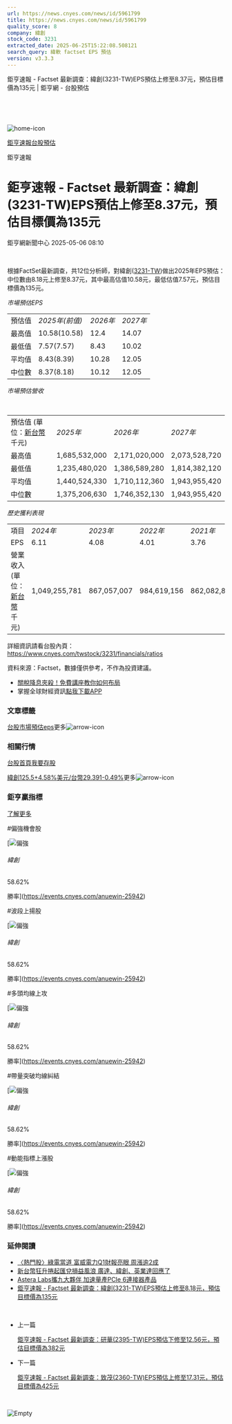 ```yaml
---
url: https://news.cnyes.com/news/id/5961799
title: https://news.cnyes.com/news/id/5961799
quality_score: 8
company: 緯創
stock_code: 3231
extracted_date: 2025-06-25T15:22:08.508121
search_query: 緯軟 factset EPS 預估
version: v3.3.3
---
```


鉅亨速報 - Factset 最新調查：緯創(3231-TW)EPS預估上修至8.37元，預估目標價為135元 | 鉅亨網 - 台股預估

‌

‌

![home-icon](/assets/icons/breadCrumb/symbol-icon-home.svg)

[鉅亨速報](/news/cat/anue_live)[台股預估](/news/cat/tw_forecast)

鉅亨速報

# 鉅亨速報 - Factset 最新調查：緯創(3231-TW)EPS預估上修至8.37元，預估目標價為135元

鉅亨網新聞中心 2025-05-06 08:10

‌

根據FactSet最新調查，共12位分析師，對緯創([3231-TW](https://www.cnyes.com/twstock/3231))做出2025年EPS預估：中位數由8.18元上修至8.37元，其中最高估值10.58元，最低估值7.57元，預估目標價為135元。

*市場預估EPS*

|  |  |  |  |
| --- | --- | --- | --- |
| 預估值 | *2025年(前值)* | *2026年* | *2027年* |
| 最高值 | 10.58(10.58) | 12.4 | 14.07 |
| 最低值 | 7.57(7.57) | 8.43 | 10.02 |
| 平均值 | 8.43(8.39) | 10.28 | 12.05 |
| 中位數 | 8.37(8.18) | 10.12 | 12.05 |

*市場預估營收*

‌

|  |  |  |  |
| --- | --- | --- | --- |
| 預估值 (單位：[新台幣](https://invest.cnyes.com/forex/detail/usdtwd)千元) | *2025年* | *2026年* | *2027年* |
| 最高值 | 1,685,532,000 | 2,171,020,000 | 2,073,528,720 |
| 最低值 | 1,235,480,020 | 1,386,589,280 | 1,814,382,120 |
| 平均值 | 1,440,524,330 | 1,710,112,360 | 1,943,955,420 |
| 中位數 | 1,375,206,630 | 1,746,352,130 | 1,943,955,420 |

*歷史獲利表現*

|  |  |  |  |  |
| --- | --- | --- | --- | --- |
| 項目 | *2024年* | *2023年* | *2022年* | *2021年* |
| EPS | 6.11 | 4.08 | 4.01 | 3.76 |
| 營業收入 (單位：[新台幣](https://invest.cnyes.com/forex/detail/usdtwd)千元) | 1,049,255,781 | 867,057,007 | 984,619,156 | 862,082,848 |

詳細資訊請看台股內頁：  
<https://www.cnyes.com/twstock/3231/financials/ratios>

資料來源：Factset，數據僅供參考，不作為投資建議。

* [關稅降息夾殺！免費講座教你如何布局](https://www.rsc.com.tw/Cnyes_RSC/SeminarBooking2025InvestmentOutlook.aspx?utm_source=anue&utm_medium=usstocks_end)
* 掌握全球財經資訊[點我下載APP](http://www.cnyes.com/app/?utm_source=mweb&utm_medium=HamMenuBanner&utm_campaign=fixed&utm_content=entr)

### 文章標籤

[台股](https://news.cnyes.com/tag/台股 "台股")[市場預估](https://news.cnyes.com/tag/市場預估 "市場預估")[eps](https://news.cnyes.com/tag/eps "eps")更多![arrow-icon](/assets/icons/arrows/arrow-down.svg)

### 相關行情

[台股首頁](https://www.cnyes.com/twstock)[我要存股](https://supr.link/8OHaU)

[緯創125.5+4.58%](https://www.cnyes.com/twstock/3231)[美元/台幣29.391-0.49%](https://invest.cnyes.com/forex/detail/USDTWD)更多![arrow-icon](/assets/icons/arrows/arrow-down.svg)

### 鉅亨贏指標

[了解更多](https://events.cnyes.com/anuewin-25942)

#偏強機會股

[![偏強](/assets/icons/win-indicator/long.svg)

###### 緯創

58.62%

勝率](https://events.cnyes.com/anuewin-25942)

#波段上揚股

[![偏強](/assets/icons/win-indicator/long.svg)

###### 緯創

58.62%

勝率](https://events.cnyes.com/anuewin-25942)

#多頭均線上攻

[![偏強](/assets/icons/win-indicator/long.svg)

###### 緯創

58.62%

勝率](https://events.cnyes.com/anuewin-25942)

#帶量突破均線糾結

[![偏強](/assets/icons/win-indicator/long.svg)

###### 緯創

58.62%

勝率](https://events.cnyes.com/anuewin-25942)

#動能指標上漲股

[![偏強](/assets/icons/win-indicator/long.svg)

###### 緯創

58.62%

勝率](https://events.cnyes.com/anuewin-25942)

### 延伸閱讀

* [〈熱門股〉綠電當道 富威電力Q1財報亮眼 周漲逾2成](/news/id/5959446)
* [新台幣狂升捲起匯兌損益風浪 廣達、緯創、英業達回應了](/news/id/5959154)
* [Astera Labs攜九大夥伴 加速量產PCIe 6連接器產品](/news/id/5958658)
* [鉅亨速報 - Factset 最新調查：緯創(3231-TW)EPS預估上修至8.18元，預估目標價為135元](/news/id/5957855)

‌

* 上一篇

  [鉅亨速報 - Factset 最新調查：研華(2395-TW)EPS預估下修至12.56元，預估目標價為382元](/news/id/5962413)
* 下一篇

  [鉅亨速報 - Factset 最新調查：致茂(2360-TW)EPS預估上修至17.31元，預估目標價為425元](/news/id/5961448)

‌

![Empty](/assets/icons/skeleton/empty-image.svg)

‌